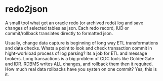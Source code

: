 # redo2json

A small tool what get an oracle redo (or archived redo) log and save changes of selected tables as json.
Each redo record, IUD or commit/rollback translates directly to formatted json.

Usually, change data capture is beginning of long way ETL transformations and data checks. Whats a point to look and check transaction commit in hight-workload process of log parsing? Its a job for ETL and message brokers. Long transactions is a big problem of CDC tools like GoldenGate and IDR. RDBMS writes ALL changes, and rollback them then it required. How much real data rollbacks have you systen on one commit? Yes, this is it.
